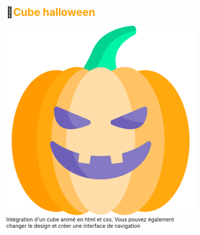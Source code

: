 # 🧟<span style="color:orange">Cube halloween</span>
![cover](asset/halloween.png)
Intégration d'un cube animé en html et css. Vous pouvez également changer le design et créer une interface de navigation